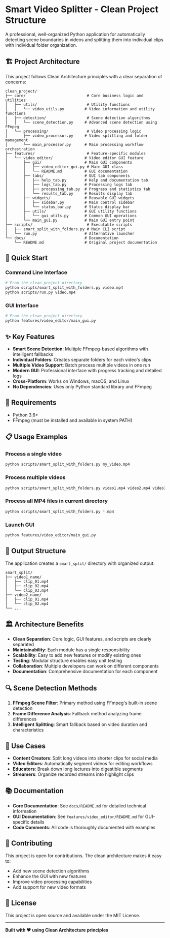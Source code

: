 # Smart Video Splitter - Clean Project Structure

A professional, well-organized Python application for automatically detecting scene boundaries in videos and splitting them into individual clips with individual folder organization.

## 🏗️ Project Architecture

This project follows Clean Architecture principles with a clear separation of concerns:

```
clean_project/
├── core/                           # Core business logic and utilities
│   ├── utils/                      # Utility functions
│   │   └── video_utils.py         # Video information and utility functions
│   ├── detection/                  # Scene detection algorithms
│   │   └── scene_detection.py     # Advanced scene detection using FFmpeg
│   └── processing/                 # Video processing logic
│       ├── video_processor.py     # Video splitting and folder management
│       └── main_processor.py      # Main processing workflow orchestration
├── features/                       # Feature-specific modules
│   └── video_editor/              # Video editor GUI feature
│       ├── gui/                   # Main GUI components
│       │   ├── video_editor_gui.py # Main GUI class
│       │   └── README.md          # GUI documentation
│       ├── tabs/                  # GUI tab components
│       │   ├── help_tab.py        # Help and documentation tab
│       │   ├── logs_tab.py        # Processing logs tab
│       │   ├── processing_tab.py  # Progress and statistics tab
│       │   └── results_tab.py     # Results display tab
│       ├── widgets/               # Reusable GUI widgets
│       │   ├── sidebar.py         # Main control sidebar
│       │   └── status_bar.py      # Status display bar
│       ├── utils/                 # GUI utility functions
│       │   └── gui_utils.py       # Common GUI operations
│       └── main_gui.py            # Main GUI entry point
├── scripts/                        # Executable scripts
│   ├── smart_split_with_folders.py # Main CLI script
│   └── run.py                     # Alternative launcher
└── docs/                          # Documentation
    └── README.md                  # Original project documentation
```

## 🚀 Quick Start

### Command Line Interface
```bash
# From the clean_project directory
python scripts/smart_split_with_folders.py video.mp4
python scripts/run.py video.mp4
```

### GUI Interface
```bash
# From the clean_project directory
python features/video_editor/main_gui.py
```

## ✨ Key Features

- **Smart Scene Detection**: Multiple FFmpeg-based algorithms with intelligent fallbacks
- **Individual Folders**: Creates separate folders for each video's clips
- **Multiple Video Support**: Batch process multiple videos in one run
- **Modern GUI**: Professional interface with progress tracking and detailed logs
- **Cross-Platform**: Works on Windows, macOS, and Linux
- **No Dependencies**: Uses only Python standard library and FFmpeg

## 🔧 Requirements

- Python 3.6+
- FFmpeg (must be installed and available in system PATH)

## 📋 Usage Examples

### Process a single video
```bash
python scripts/smart_split_with_folders.py my_video.mp4
```

### Process multiple videos
```bash
python scripts/smart_split_with_folders.py video1.mp4 video2.mp4 video3.mp4
```

### Process all MP4 files in current directory
```bash
python scripts/smart_split_with_folders.py *.mp4
```

### Launch GUI
```bash
python features/video_editor/main_gui.py
```

## 📁 Output Structure

The application creates a `smart_split/` directory with organized output:

```
smart_split/
├── video1_name/
│   ├── clip_01.mp4
│   ├── clip_02.mp4
│   └── clip_03.mp4
├── video2_name/
│   ├── clip_01.mp4
│   └── clip_02.mp4
└── ...
```

## 🏛️ Architecture Benefits

- **Clean Separation**: Core logic, GUI features, and scripts are clearly separated
- **Maintainability**: Each module has a single responsibility
- **Scalability**: Easy to add new features or modify existing ones
- **Testing**: Modular structure enables easy unit testing
- **Collaboration**: Multiple developers can work on different components
- **Documentation**: Comprehensive documentation for each component

## 🔍 Scene Detection Methods

1. **FFmpeg Scene Filter**: Primary method using FFmpeg's built-in scene detection
2. **Frame Difference Analysis**: Fallback method analyzing frame differences
3. **Intelligent Splitting**: Smart fallback based on video duration and characteristics

## 🎯 Use Cases

- **Content Creators**: Split long videos into shorter clips for social media
- **Video Editors**: Automatically segment videos for editing workflows
- **Educators**: Break down long lectures into digestible segments
- **Streamers**: Organize recorded streams into highlight clips

## 📚 Documentation

- **Core Documentation**: See `docs/README.md` for detailed technical information
- **GUI Documentation**: See `features/video_editor/README.md` for GUI-specific details
- **Code Comments**: All code is thoroughly documented with examples

## 🤝 Contributing

This project is open for contributions. The clean architecture makes it easy to:
- Add new scene detection algorithms
- Enhance the GUI with new features
- Improve video processing capabilities
- Add support for new video formats

## 📄 License

This project is open source and available under the MIT License.

---

**Built with ❤️ using Clean Architecture principles**
